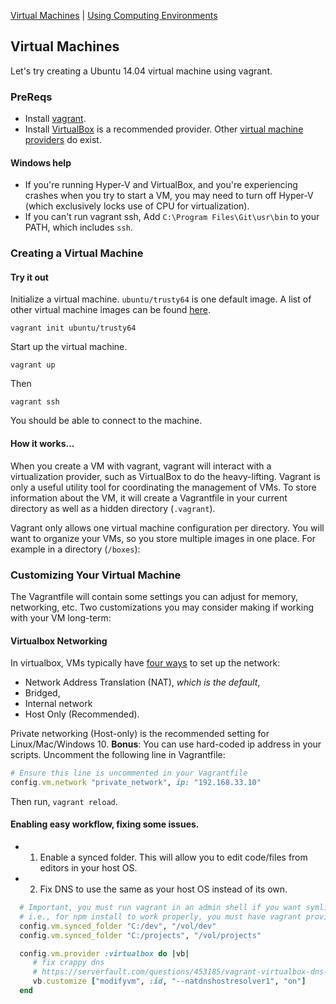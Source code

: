 [Virtual Machines](VM.md) | [Using Computing Environments](CE.md) 

## Virtual Machines

Let's try creating a Ubuntu 14.04 virtual machine using vagrant.

### PreReqs

* Install [vagrant](https://www.vagrantup.com/downloads.html).
* Install [VirtualBox](https://www.virtualbox.org/wiki/Downloads) is a recommended provider.
  Other [virtual machine providers](https://docs.vagrantup.com/v2/providers/) do exist.

#### Windows help

* If you're running Hyper-V and VirtualBox, and you're experiencing crashes when you try to start a VM, you may need to turn off Hyper-V (which exclusively locks use of CPU for virtualization).
* If you can't run vagrant ssh, Add `C:\Program Files\Git\usr\bin` to your PATH, which includes `ssh`.


### Creating a Virtual Machine

#### Try it out

Initialize a virtual machine. `ubuntu/trusty64` is one default image. A list of other virtual machine images can be found [here](https://atlas.hashicorp.com/boxes/search).

    vagrant init ubuntu/trusty64

Start up the virtual machine.

    vagrant up

Then    

    vagrant ssh

You should be able to connect to the machine.

#### How it works...

When you create a VM with vagrant, vagrant will interact with a virtualization provider, such as VirtualBox to do the heavy-lifting. Vagrant is only a useful utility tool for coordinating the management of VMs. To store information about the VM, it will create a Vagrantfile in your current directory as well as a hidden directory (`.vagrant`).

Vagrant only allows one virtual machine configuration per directory. You will want to organize your VMs, so you store multiple images in one place. For example in a directory (`/boxes`):

### Customizing Your Virtual Machine

The Vagrantfile will contain some settings you can adjust for memory, networking, etc.
Two customizations you may consider making if working with your VM long-term:


#### Virtualbox Networking

In virtualbox, VMs typically have [four ways](http://catlingmindswipe.blogspot.com/2012/06/how-to-virtualbox-networking-part-two.html) to set up the network:
- Network Address Translation (NAT), *which is the default*,
- Bridged,
- Internal network
- Host Only (Recommended).

Private networking (Host-only) is the recommended setting for Linux/Mac/Windows 10. **Bonus**: You can use hard-coded ip address in your scripts. Uncomment the following line in Vagrantfile:


```ruby
# Ensure this line is uncommented in your Vagrantfile 
config.vm.network "private_network", ip: "192.168.33.10"
```

Then run, `vagrant reload`. 

#### Enabling easy workflow, fixing some issues.

* 1) Enable a synced folder. This will allow you to edit code/files from editors in your host OS.
* 2) Fix DNS to use the same as your host OS instead of its own.

```ruby
  # Important, you must run vagrant in an admin shell if you want symlinks to work correctly.
  # i.e., for npm install to work properly, you must have vagrant provision the machine in admin cmd prompt.
  config.vm.synced_folder "C:/dev", "/vol/dev"
  config.vm.synced_folder "C:/projects", "/vol/projects"

  config.vm.provider :virtualbox do |vb|
     # fix crappy dns
     # https://serverfault.com/questions/453185/vagrant-virtualbox-dns-10-0-2-3-not-working
     vb.customize ["modifyvm", :id, "--natdnshostresolver1", "on"]
  end
```


